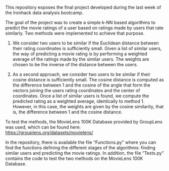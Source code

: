 This repository exposes the final project developed during the last week of the Ironhack data analysis bootcamp.

The goal of the project was to create a simple k-NN based algorithms to predict the movie ratings of a user based on ratings made by users that rate similarly. Two methods were implemented to achieve that purpose.

1.	We consider two users to be similar if the Euclidean distance between their rating coordinates is sufficiently small. Given a list of similar users, the way of predicting a movie rating is by performing a weighted average of the ratings made by the similar users. The weights are chosen to be the inverse of the distance between the users.

2.	As a second approach, we consider two users to be similar if their cosine distance is sufficiently small. The cosine distance is computed as the difference between 1 and the cosine of the angle that form the vectors joining the users rating coordinates and the center of coordinates. Once a list of similar users is found, we compute the predicted rating as a weighted average, identically to method 1. However, in this case, the weights are given by the cosine similarity, that is, the difference between 1 and the cosine distance.

To test the methods, the MovieLens 100K Database provided by GroupLens was used, which can be found here: https://grouplens.org/datasets/movielens/

In the repository, there is available the file “Functions.py” where you can find the functions defining the different stages of the algorithms: finding similar users and predicting the movie ratings. In addition, the file “Tests.py” contains the code to test the two methods on the MovieLens 100K Database.
